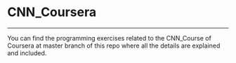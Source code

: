 # CNN_Coursera
---

You can find the programming exercises related to the CNN_Course of Coursera at master branch of this repo where all the details are explained and included.
